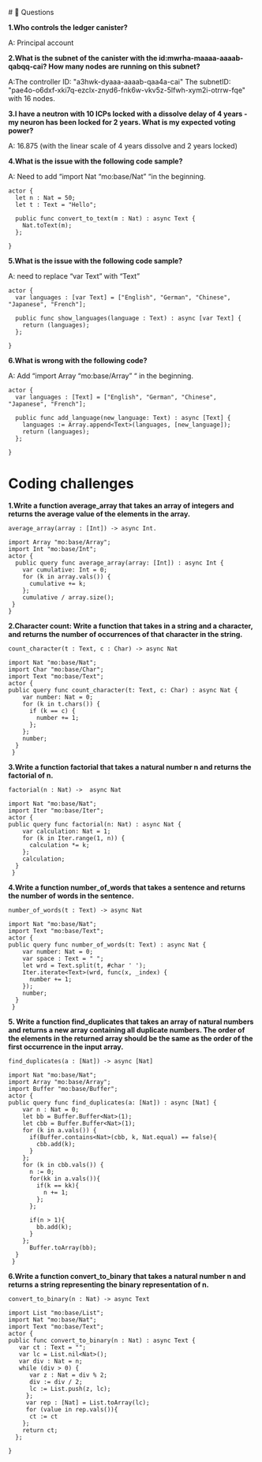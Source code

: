  #<a id="questions"> 🙋 Questions </a>

**1.Who controls the ledger canister?**

A: Principal account

**2.What is the subnet of the canister with the id:mwrha-maaaa-aaaab-qabqq-cai? How many nodes are running on this subnet?**

A:The controller ID: "a3hwk-dyaaa-aaaab-qaa4a-cai" The subnetID: "pae4o-o6dxf-xki7q-ezclx-znyd6-fnk6w-vkv5z-5lfwh-xym2i-otrrw-fqe"  with 16 nodes.

**3.I have a neutron with 10 ICPs locked with a dissolve delay of 4 years - my neuron has been locked for 2 years. What is my expected voting power?**

A: 16.875 (with the linear scale of 4 years dissolve and 2 years locked)

**4.What is the issue with the following code sample?** 

A:  Need to add “import Nat “mo:base/Nat” “in the beginning.
```
actor {
  let n : Nat = 50;
  let t : Text = "Hello";

  public func convert_to_text(m : Nat) : async Text {
    Nat.toText(m);
  };
 
}
```
**5.What is the issue with the following code sample?** 

A: need to replace “var Text” with “Text”
```
actor {
  var languages : [var Text] = ["English", "German", "Chinese", "Japanese", "French"];

  public func show_languages(language : Text) : async [var Text] {
    return (languages);
  };
 
}
```
**6.What is wrong with the following code?**

A: Add “import Array “mo:base/Array” “ in the beginning.
```
actor {
  var languages : [Text] = ["English", "German", "Chinese", "Japanese", "French"];

  public func add_language(new_language: Text) : async [Text] {
    languages := Array.append<Text>(languages, [new_language]);
    return (languages);
  };
 
}
```

# <a id="coding-challenges"> Coding challenges </a>

**1.Write a function average_array that takes an array of integers and returns the average value of the elements in the array.**
```
average_array(array : [Int]) -> async Int. 
```
```
import Array "mo:base/Array";
import Int "mo:base/Int";
actor {
  public query func average_array(array: [Int]) : async Int {
    var cumulative: Int = 0;
    for (k in array.vals()) {
      cumulative += k;
    };
    cumulative / array.size();
 }
}
```
**2.Character count: Write a function that takes in a string and a character, and returns the number of occurrences of that character in the string.**
```
count_character(t : Text, c : Char) -> async Nat
```

```
import Nat "mo:base/Nat";
import Char "mo:base/Char";
import Text "mo:base/Text";
actor {
public query func count_character(t: Text, c: Char) : async Nat {
    var number: Nat = 0;
    for (k in t.chars()) {
      if (k == c) {
        number += 1;
      };
    };
    number;
  }
 }
``` 
**3.Write a function factorial that takes a natural number n and returns the factorial of n.**
```
factorial(n : Nat) ->  async Nat
```
```
import Nat "mo:base/Nat";
import Iter "mo:base/Iter";
actor {
public query func factorial(n: Nat) : async Nat {
    var calculation: Nat = 1;
    for (k in Iter.range(1, n)) {
      calculation *= k;
    };
    calculation;
  }
 }
``` 
**4.Write a function number_of_words that takes a sentence and returns the number of words in the sentence.**
```
number_of_words(t : Text) -> async Nat 
```
```
import Nat "mo:base/Nat";
import Text "mo:base/Text";
actor {
public query func number_of_words(t: Text) : async Nat {
    var number: Nat = 0;
    var space : Text = " ";
    let wrd = Text.split(t, #char ' ');
    Iter.iterate<Text>(wrd, func(x, _index) {
      number += 1;
    });
    number;
  }
 }
``` 
**5. Write a function find_duplicates that takes an array of natural numbers and returns a new array containing all duplicate numbers. The order of the elements in the returned array should be the same as the order of the first occurrence in the input array.**
```
find_duplicates(a : [Nat]) -> async [Nat]
```
```
import Nat "mo:base/Nat";
import Array "mo:base/Array";
import Buffer "mo:base/Buffer";
actor {
public query func find_duplicates(a: [Nat]) : async [Nat] {
    var n : Nat = 0;
    let bb = Buffer.Buffer<Nat>(1);
    let cbb = Buffer.Buffer<Nat>(1);
    for (k in a.vals()) {
      if(Buffer.contains<Nat>(cbb, k, Nat.equal) == false){
        cbb.add(k);
      }
    };
    for (k in cbb.vals()) {
      n := 0;
      for(kk in a.vals()){
        if(k == kk){
          n += 1;
        };
      };
    
      if(n > 1){
        bb.add(k);
      }   
    };
      Buffer.toArray(bb);
  }
 }

``` 
**6.Write a function convert_to_binary that takes a natural number n and returns a string representing the binary representation of n.**
```
convert_to_binary(n : Nat) -> async Text
```
```
import List "mo:base/List";
import Nat "mo:base/Nat";
import Text "mo:base/Text";
actor {
public func convert_to_binary(n : Nat) : async Text {
   var ct : Text = "";
   var lc = List.nil<Nat>();
   var div : Nat = n;
   while (div > 0) {
      var z : Nat = div % 2;
      div := div / 2;
      lc := List.push(z, lc);
     };
     var rep : [Nat] = List.toArray(lc);
     for (value in rep.vals()){
      ct := ct 
    };
    return ct;
  };
  
}

``` 
